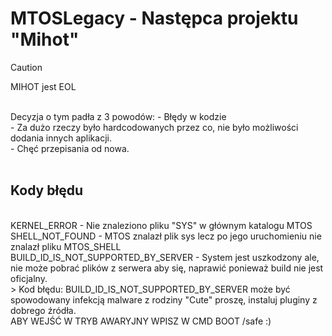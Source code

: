 # MTOSLegacy - Następca projektu "Mihot"
> [!CAUTION]
> MIHOT jest EOL
<br>
Decyzja o tym padła z 3 powodów:
- Błędy w kodzie
<br>
- Za dużo rzeczy było hardcodowanych przez co, nie było możliwości dodania innych aplikacji.
<br>
- Chęć przepisania od nowa.
<br>
<br>

## Kody błędu

<br>
KERNEL_ERROR - Nie znaleziono pliku "SYS" w głównym katalogu MTOS
<br>
SHELL_NOT_FOUND - MTOS znalazł plik sys lecz po jego uruchomieniu nie znalazł pliku MTOS_SHELL
<br>
BUILD_ID_IS_NOT_SUPPORTED_BY_SERVER - System jest uszkodzony ale, nie może pobrać plików z serwera aby się, naprawić ponieważ build nie jest oficjalny.
<br>
> Kod błędu: BUILD_ID_IS_NOT_SUPPORTED_BY_SERVER  może być spowodowany infekcją malware z rodziny "Cute" proszę, instaluj pluginy z dobrego źródła.
<br>
ABY WEJŚĆ W TRYB AWARYJNY WPISZ W CMD BOOT /safe :)


